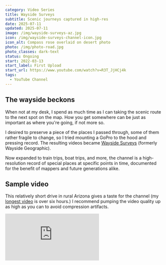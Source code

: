 ```yaml
---
category: Video Series
title: Wayside Surveys
subtitle: Scenic journeys captured in high-res
date: 2025-07-11
updated: 2025-07-11
image: /img/wayside-surveys-az.jpg
icon: /img/wayside-surveys-channel-icon.jpg
icon_alt: Compass rose overlaid on desert photo
photo: /img/photo-road.jpg
photo_classes: dark-text
status: Ongoing
start: 2022-03-13
start_label: First Upload
start_url: https://www.youtube.com/watch?v=R3T_JjHCj4k
tags:
  - YouTube Channel
---
```

## The wayside beckons

When not at my desk, I spend as much time as I can taking the scenic route to the next spot on the map. How you get somewhere can be just as important as where you're going, if not more so.

I desired to preserve a piece of the places I passed through, some of them rather fragile to change, so I tried mounting a GoPro to the hood and pressing record. The resulting videos became [Wayside Surveys](https://www.youtube.com/@WaysideSurveys) (formerly Wayside Geographic).

Now expanded to train trips, boat trips, and more, the channel is a high-resolution record of special places at specific points in time, documented for the benefit of mappers and future generations alike.

## Sample video

This relatively short drive in rural Arizona gives a taste for the channel (my [longest video](https://www.youtube.com/watch?v=9ThFsHcf1ZA) is over six hours.) I recommend pumping the video quality up as high as you can to avoid compression artifacts.

<iframe class="youtube-embed" src="https://www.youtube.com/embed/gIzNRXmsnbM?si=EasXmFQh4oeYvvO0" title="YouTube video player" frameborder="0" allow="accelerometer; autoplay; clipboard-write; encrypted-media; gyroscope; picture-in-picture; web-share" referrerpolicy="strict-origin-when-cross-origin" allowfullscreen></iframe>